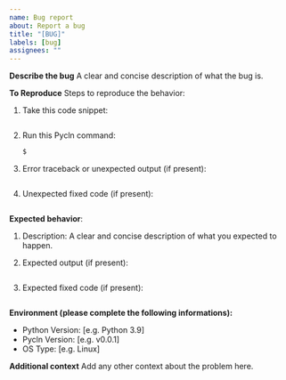 ```yaml
---
name: Bug report
about: Report a bug
title: "[BUG]"
labels: [bug]
assignees: ""
---
```


<!-- Feel free to remove any unnecessary part ;-) -->

**Describe the bug** A clear and concise description of what the bug is.

**To Reproduce** Steps to reproduce the behavior:

1. Take this code snippet:

   ```python

   ```

2. Run this Pycln command:
   ```bash
   $
   ```
3. Error traceback or unexpected output (if present):

   ```bash

   ```

4. Unexpected fixed code (if present):

   >

   ```python

   ```

**Expected behavior**:

1.  Description: A clear and concise description of what you expected to happen.
2.  Expected output (if present):

    ```bash

    ```

3.  Expected fixed code (if present):

    >

    ```python

    ```

**Environment (please complete the following informations):**

- Python Version: [e.g. Python 3.9]
- Pycln Version: [e.g. v0.0.1]
- OS Type: [e.g. Linux]

**Additional context** Add any other context about the problem here.
